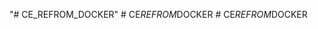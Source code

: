 "# CE_REFROM_DOCKER" 
#   C E _ R E F R O M _ D O C K E R  
 #   C E _ R E F R O M _ D O C K E R  
 